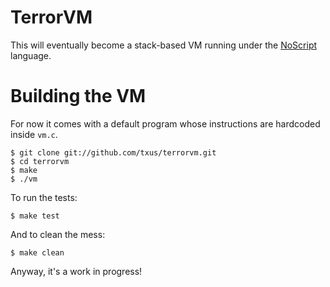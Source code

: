 # TerrorVM
This will eventually become a stack-based VM running under the [NoScript](http://github.com/txus/noscript)
language.


# Building the VM

For now it comes with a default program whose instructions are hardcoded inside
`vm.c`.

    $ git clone git://github.com/txus/terrorvm.git
    $ cd terrorvm
    $ make
    $ ./vm

To run the tests:

    $ make test

And to clean the mess:

    $ make clean

Anyway, it's a work in progress!
